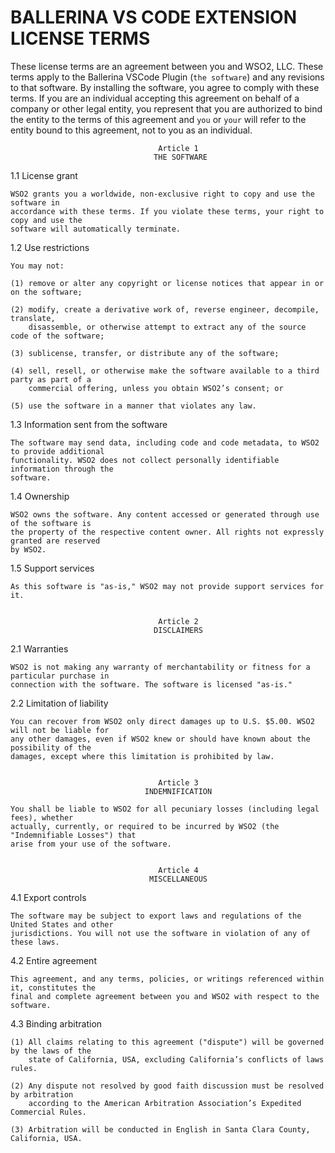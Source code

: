 # BALLERINA VS CODE EXTENSION LICENSE TERMS

These license terms are an agreement between you and WSO2, LLC. These terms apply to the 
Ballerina VSCode Plugin (`the software`) and any revisions to that software. By installing the 
software, you agree to comply with these terms. If you are an individual accepting this 
agreement on behalf of a company or other legal entity, you represent that you are authorized 
to bind the entity to the terms of this agreement and `you` or `your` will refer to the entity 
bound to this agreement, not to you as an individual.


                                     Article 1
                                    THE SOFTWARE

1.1 License grant

    WSO2 grants you a worldwide, non-exclusive right to copy and use the software in 
    accordance with these terms. If you violate these terms, your right to copy and use the 
    software will automatically terminate.

1.2 Use restrictions

    You may not:

    (1) remove or alter any copyright or license notices that appear in or on the software;

    (2) modify, create a derivative work of, reverse engineer, decompile, translate, 
        disassemble, or otherwise attempt to extract any of the source code of the software;

    (3) sublicense, transfer, or distribute any of the software;

    (4) sell, resell, or otherwise make the software available to a third party as part of a 
        commercial offering, unless you obtain WSO2’s consent; or

    (5) use the software in a manner that violates any law.

1.3 Information sent from the software

    The software may send data, including code and code metadata, to WSO2 to provide additional 
    functionality. WSO2 does not collect personally identifiable information through the 
    software.

1.4 Ownership

    WSO2 owns the software. Any content accessed or generated through use of the software is 
    the property of the respective content owner. All rights not expressly granted are reserved 
    by WSO2.

1.5 Support services

    As this software is "as-is," WSO2 may not provide support services for it.


                                     Article 2
                                    DISCLAIMERS

2.1 Warranties

    WSO2 is not making any warranty of merchantability or fitness for a particular purchase in 
    connection with the software. The software is licensed "as-is."

2.2 Limitation of liability

    You can recover from WSO2 only direct damages up to U.S. $5.00. WSO2 will not be liable for 
    any other damages, even if WSO2 knew or should have known about the possibility of the 
    damages, except where this limitation is prohibited by law.


                                     Article 3
                                  INDEMNIFICATION

    You shall be liable to WSO2 for all pecuniary losses (including legal fees), whether 
    actually, currently, or required to be incurred by WSO2 (the "Indemnifiable Losses") that
    arise from your use of the software. 


                                     Article 4
                                   MISCELLANEOUS

4.1 Export controls

    The software may be subject to export laws and regulations of the United States and other 
    jurisdictions. You will not use the software in violation of any of these laws.

4.2 Entire agreement

    This agreement, and any terms, policies, or writings referenced within it, constitutes the 
    final and complete agreement between you and WSO2 with respect to the software.

4.3 Binding arbitration

    (1) All claims relating to this agreement ("dispute") will be governed by the laws of the 
        state of California, USA, excluding California’s conflicts of laws rules.

    (2) Any dispute not resolved by good faith discussion must be resolved by arbitration 
        according to the American Arbitration Association’s Expedited Commercial Rules.

    (3) Arbitration will be conducted in English in Santa Clara County, California, USA.